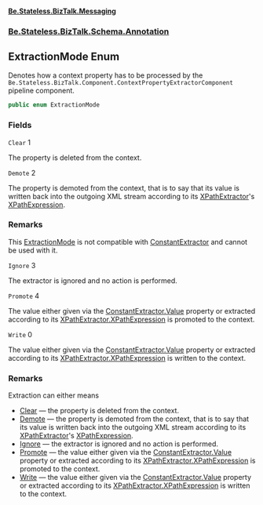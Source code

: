 #### [Be.Stateless.BizTalk.Messaging](README.md 'README')
### [Be.Stateless.BizTalk.Schema.Annotation](Be.Stateless.BizTalk.Schema.Annotation.md 'Be.Stateless.BizTalk.Schema.Annotation')

## ExtractionMode Enum

Denotes how a context property has to be processed by the
`Be.Stateless.BizTalk.Component.ContextPropertyExtractorComponent` pipeline component.

```csharp
public enum ExtractionMode
```
### Fields

<a name='Be.Stateless.BizTalk.Schema.Annotation.ExtractionMode.Clear'></a>

`Clear` 1

The property is deleted from the context.

<a name='Be.Stateless.BizTalk.Schema.Annotation.ExtractionMode.Demote'></a>

`Demote` 2

The property is demoted from the context, that is to say that its value is written back into the outgoing XML stream according to its [XPathExtractor](XPathExtractor.md 'Be.Stateless.BizTalk.Schema.Annotation.XPathExtractor')'s [XPathExpression](XPathExtractor.XPathExpression.md 'Be.Stateless.BizTalk.Schema.Annotation.XPathExtractor.XPathExpression').

### Remarks
This [ExtractionMode](ExtractionMode.md 'Be.Stateless.BizTalk.Schema.Annotation.ExtractionMode') is not compatible with [ConstantExtractor](ConstantExtractor.md 'Be.Stateless.BizTalk.Schema.Annotation.ConstantExtractor') and cannot be used with it.

<a name='Be.Stateless.BizTalk.Schema.Annotation.ExtractionMode.Ignore'></a>

`Ignore` 3

The extractor is ignored and no action is performed.

<a name='Be.Stateless.BizTalk.Schema.Annotation.ExtractionMode.Promote'></a>

`Promote` 4

The value either given via the [ConstantExtractor.Value](ConstantExtractor.Value.md 'Be.Stateless.BizTalk.Schema.Annotation.ConstantExtractor.Value') property or
extracted according to its [XPathExtractor.XPathExpression](XPathExtractor.XPathExpression.md 'Be.Stateless.BizTalk.Schema.Annotation.XPathExtractor.XPathExpression') is
promoted to the context.

<a name='Be.Stateless.BizTalk.Schema.Annotation.ExtractionMode.Write'></a>

`Write` 0

The value either given via the [ConstantExtractor.Value](ConstantExtractor.Value.md 'Be.Stateless.BizTalk.Schema.Annotation.ConstantExtractor.Value') property or
extracted according to its [XPathExtractor.XPathExpression](XPathExtractor.XPathExpression.md 'Be.Stateless.BizTalk.Schema.Annotation.XPathExtractor.XPathExpression') is written
to the context.

### Remarks
Extraction can either means
- [Clear](ExtractionMode.md#Be.Stateless.BizTalk.Schema.Annotation.ExtractionMode.Clear 'Be.Stateless.BizTalk.Schema.Annotation.ExtractionMode.Clear') — the property is deleted from the context.
- [Demote](ExtractionMode.md#Be.Stateless.BizTalk.Schema.Annotation.ExtractionMode.Demote 'Be.Stateless.BizTalk.Schema.Annotation.ExtractionMode.Demote') — the property is demoted from the context, that is to say that its value is
              written back into the outgoing XML stream according to its [XPathExtractor](XPathExtractor.md 'Be.Stateless.BizTalk.Schema.Annotation.XPathExtractor')'s [XPathExpression](XPathExtractor.XPathExpression.md 'Be.Stateless.BizTalk.Schema.Annotation.XPathExtractor.XPathExpression').
- [Ignore](ExtractionMode.md#Be.Stateless.BizTalk.Schema.Annotation.ExtractionMode.Ignore 'Be.Stateless.BizTalk.Schema.Annotation.ExtractionMode.Ignore') — the extractor is ignored and no action is performed.
- [Promote](ExtractionMode.md#Be.Stateless.BizTalk.Schema.Annotation.ExtractionMode.Promote 'Be.Stateless.BizTalk.Schema.Annotation.ExtractionMode.Promote') — the value either given via the [ConstantExtractor.Value](ConstantExtractor.Value.md 'Be.Stateless.BizTalk.Schema.Annotation.ConstantExtractor.Value')
              property or extracted according to its [XPathExtractor.XPathExpression](XPathExtractor.XPathExpression.md 'Be.Stateless.BizTalk.Schema.Annotation.XPathExtractor.XPathExpression')
              is promoted to the context.
- [Write](ExtractionMode.md#Be.Stateless.BizTalk.Schema.Annotation.ExtractionMode.Write 'Be.Stateless.BizTalk.Schema.Annotation.ExtractionMode.Write') — the value either given via the [ConstantExtractor.Value](ConstantExtractor.Value.md 'Be.Stateless.BizTalk.Schema.Annotation.ConstantExtractor.Value')
              property or extracted according to its [XPathExtractor.XPathExpression](XPathExtractor.XPathExpression.md 'Be.Stateless.BizTalk.Schema.Annotation.XPathExtractor.XPathExpression')
              is written to the context.